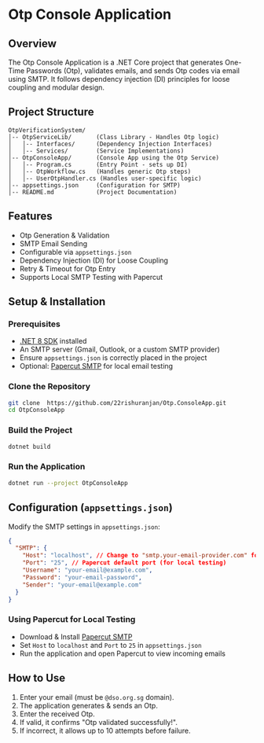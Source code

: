 # Otp Console Application

## Overview
The Otp Console Application is a .NET Core project that generates One-Time Passwords (Otp), validates emails, and sends Otp codes via email using SMTP. It follows dependency injection (DI) principles for loose coupling and modular design.

## Project Structure
```
OtpVerificationSystem/
│-- OtpServiceLib/       (Class Library - Handles Otp logic)
│   │-- Interfaces/      (Dependency Injection Interfaces)
│   │-- Services/        (Service Implementations)
│-- OtpConsoleApp/       (Console App using the Otp Service)
│   │-- Program.cs       (Entry Point - sets up DI)
│   │-- OtpWorkflow.cs   (Handles generic Otp steps)
│   │-- UserOtpHandler.cs (Handles user-specific logic)
│-- appsettings.json     (Configuration for SMTP)
│-- README.md            (Project Documentation)
```

## Features
- Otp Generation & Validation  
- SMTP Email Sending  
- Configurable via `appsettings.json`  
- Dependency Injection (DI) for Loose Coupling  
- Retry & Timeout for Otp Entry  
- Supports Local SMTP Testing with Papercut  

## Setup & Installation

### Prerequisites
- [.NET 8 SDK](https://dotnet.microsoft.com/en-us/download/dotnet/8.0) installed
- An SMTP server (Gmail, Outlook, or a custom SMTP provider)
- Ensure `appsettings.json` is correctly placed in the project
- Optional: [Papercut SMTP](https://github.com/ChangemakerStudios/Papercut-SMTP) for local email testing

### Clone the Repository
```sh
git clone  https://github.com/22rishuranjan/Otp.ConsoleApp.git
cd OtpConsoleApp
```

### Build the Project
```sh
dotnet build
```

### Run the Application
```sh
dotnet run --project OtpConsoleApp
```

## Configuration (`appsettings.json`)

Modify the SMTP settings in `appsettings.json`:
```json
{
  "SMTP": {
    "Host": "localhost", // Change to "smtp.your-email-provider.com" for production
    "Port": "25", // Papercut default port (for local testing)
    "Username": "your-email@example.com",
    "Password": "your-email-password",
    "Sender": "your-email@example.com"
  }
}
```

### Using Papercut for Local Testing
- Download & Install [Papercut SMTP](https://github.com/ChangemakerStudios/Papercut-SMTP)
- Set `Host` to `localhost` and `Port` to `25` in `appsettings.json`
- Run the application and open Papercut to view incoming emails

## How to Use

1. Enter your email (must be `@dso.org.sg` domain).  
2. The application generates & sends an Otp.  
3. Enter the received Otp.  
4. If valid, it confirms "Otp validated successfully!".  
5. If incorrect, it allows up to 10 attempts before failure.  


